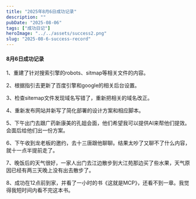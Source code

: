 ```yaml
---
title: "2025年8月6日成功记录"
description: ""
pubDate: "2025-08-06"
tags: ["成功日记"]
heroImage: "../../assets/success2.png"
slug: "2025-08-6-success-record"
---
```


#### 8月6日成功记录

1、重建了针对搜索引擎的robots、sitmap等相关文件的内容。

2、根据指引去更新了百度引擎和google的相关后台设置。

3、检查sitemap文件发现域名写错了，重新把相关的域名改正。

4、重新发布网站并新写了简化部署的设计方案和相应脚本。

5、下午出门去跟广药新康美的孔姐会面，他们希望我可以提供AI来帮他们提效。会面后给他们出一份方案。

6、下午收到龙老板的邀约，去十三唐跟他聊聊。结果太吵了又聊不了什么内容，就十一点半提前走了。

7、晚饭后的天气很好，一家人出门去江边散步到大江苑那边买了些水果，天气原因已经有两三天晚上没有出去散步了。

8、成功在12点前到家，并看了一小时的书《这就是MCP》，还看不到一章。我觉得我短时间内看不完这本书。
